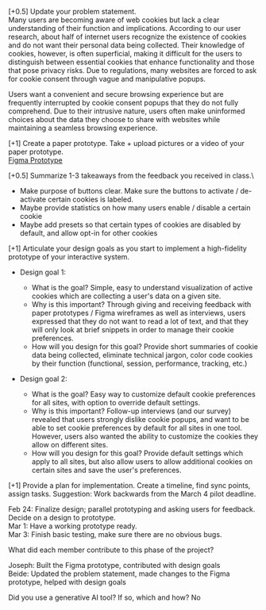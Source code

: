 [+0.5] Update your problem statement.\
Many users are becoming aware of web cookies but lack a clear understanding of their function and implications. According to our user research, about half of internet users recognize the existence of cookies and do not want their personal data being collected. Their knowledge of cookies, however, is often superficial, making it difficult for the users to distinguish between essential cookies that enhance functionality and those that pose privacy risks. Due to regulations, many websites are forced to ask for cookie consent through vague and manipulative popups.

Users want a convenient and secure browsing experience but are frequently interrupted by cookie consent popups that they do not fully comprehend. Due to their intrusive nature, users often make uninformed choices about the data they choose to share with websites while maintaining a seamless browsing experience. 

[+1] Create a paper prototype. Take + upload pictures or a video of your paper prototype.\
[Figma Prototype](https://www.figma.com/proto/kGQS7KU01GcNaxs7sVkj7t/CS-239-Figma-Wireframe?node-id=107-768&t=X1BBUhslb7RLZC3o-1&show-proto-sidebar=1&starting-point-node-id=107%3A768)

[+0.5] Summarize 1-3 takeaways from the feedback you received in class.\
- Make purpose of buttons clear. Make sure the buttons to activate / de-activate certain cookies is labeled.
- Maybe provide statistics on how many users enable / disable a certain cookie
- Maybe add presets so that certain types of cookies are disabled by default, and allow opt-in for other cookies
  
[+1] Articulate your design goals as you start to implement a high-fidelity prototype of your interactive system.

- Design goal 1:
  - What is the goal? Simple, easy to understand visualization of active cookies which are collecting a user's data on a given site.
  - Why is this important? Through giving and receiving feedback with paper prototypes / Figma wireframes as well as interviews, users expressed that they do not want to read a lot of text, and that they will only look at brief snippets in order to manage their cookie preferences.
  - How will you design for this goal? Provide short summaries of cookie data being collected, eliminate technical jargon, color code cookies by their function (functional, session, performance, tracking, etc.)
 
- Design goal 2:
  - What is the goal? Easy way to customize default cookie preferences for all sites, with option to override default settings.
  - Why is this important? Follow-up interviews (and our survey) revealed that users strongly dislike cookie popups, and want to be able to set cookie preferences by default for all sites in one tool. However, users also wanted the ability to customize the cookies they allow on different sites.
  - How will you design for this goal? Provide default settings which apply to all sites, but also allow users to allow additional cookies on certain sites and save the user's preferences.


[+1] Provide a plan for implementation. Create a timeline, find sync points, assign tasks. Suggestion: Work backwards from the March 4 pilot deadline.

Feb 24: Finalize design; parallel prototyping and asking users for feedback. Decide on a design to prototype.\
Mar 1: Have a working prototype ready.\
Mar 3: Finish basic testing, make sure there are no obvious bugs.

What did each member contribute to this phase of the project?

Joseph: Built the Figma prototype, contributed with design goals\
Beide: Updated the problem statement, made changes to the Figma prototype, helped with design goals

Did you use a generative AI tool? If so, which and how?
No
